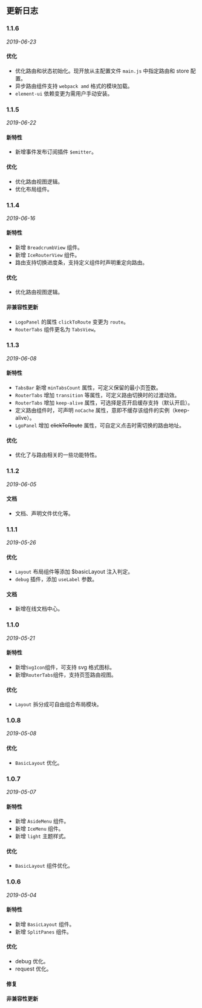 ## 更新日志

### 1.1.6

_2019-06-23_

#### 优化

- 优化路由和状态初始化。现开放从主配置文件 `main.js` 中指定路由和 store 配置。
- 异步路由组件支持 `webpack amd` 格式的模块加载。
- `element-ui` 依赖变更为需用户手动安装。

### 1.1.5

_2019-06-22_

#### 新特性

- 新增事件发布订阅插件 `$emitter`。

#### 优化

- 优化路由视图逻辑。
- 优化布局组件。

### 1.1.4

_2019-06-16_

#### 新特性

- 新增 `BreadcrumbView` 组件。
- 新增 `IceRouterView` 组件。
- 路由支持切换进度条，支持定义组件时声明重定向路由。

#### 优化

- 优化路由视图逻辑。

#### 非兼容性更新

- `LogoPanel` 的属性 `clickToRoute` 变更为 `route`。
- `RouterTabs` 组件更名为 `TabsView`。

### 1.1.3

_2019-06-08_

#### 新特性

- `TabsBar` 新增 `minTabsCount` 属性，可定义保留的最小页签数。
- `RouterTabs` 增加 `transition` 等属性，可定义路由切换时的过渡动效。
- `RouterTabs` 增加 `keep-alive` 属性，可选择是否开启缓存支持（默认开启）。
- 定义路由组件时，可声明 `noCache` 属性，意即不缓存该组件的实例（keep-alive）。
- `LgoPanel` 增加 ~~clickToRoute~~ 属性，可自定义点击时需切换的路由地址。

#### 优化

- 优化了与路由相关的一些功能特性。

### 1.1.2

_2019-06-05_

#### 文档

- 文档、声明文件优化等。

### 1.1.1

_2019-05-26_

#### 优化

- `Layout` 布局组件等添加 \$basicLayout 注入判定。
- `debug` 插件，添加 `useLabel` 参数。

#### 文档

- 新增在线文档中心。

### 1.1.0

_2019-05-21_

#### 新特性

- 新增`SvgIcon`组件，可支持 svg 格式图标。
- 新增`RouterTabs`组件，支持页签路由视图。

#### 优化

- `Layout` 拆分成可自由组合布局模块。

### 1.0.8

_2019-05-08_

#### 优化

- `BasicLayout` 优化。

### 1.0.7

_2019-05-07_

#### 新特性

- 新增 `AsideMenu` 组件。
- 新增 `IceMenu` 组件。
- 新增 `light` 主题样式。

#### 优化

- `BasicLayout` 组件优化。

### 1.0.6

_2019-05-04_

#### 新特性

- 新增 `BasicLayout` 组件。
- 新增 `SplitPanes` 组件。

#### 优化

- debug 优化。
- request 优化。

#### 修复

#### 非兼容性更新
